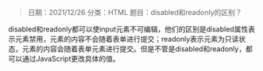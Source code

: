 > 日期：2021/12/26
分类：HTML
题目：disabled和readonly的区别？

disabled和readonly都可以使input元素不可编辑，他们的区别是disabled属性表示元素禁用，元素的内容不会随着表单进行提交；readonly表示元素为只读状态，元素的内容会随着表单元素进行提交。但是不管是disabled和readonly，都可以通过JavaScript更改具体的值。

